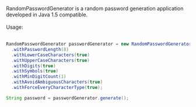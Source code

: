 RandomPasswordGenerator is a random password generation application developed in Java 1.5 compatible.<br />
<br />
Usage:<br />
<br />
```java
RandomPasswordGenerator passwordGenerator = new RandomPasswordGenerator()
  .withPasswordLength(8)
  .withLowerCaseCharacters(true)
  .withUpperCaseCharacters(true)
  .withDigits(true)
  .withSymbols(true)
  .withMinDigitCount(1)
  .withAvoidAmbiguousCharacters(true)
  .withForceEveryCharacterType(true);

String password = passwordGenerator.generate();
```
